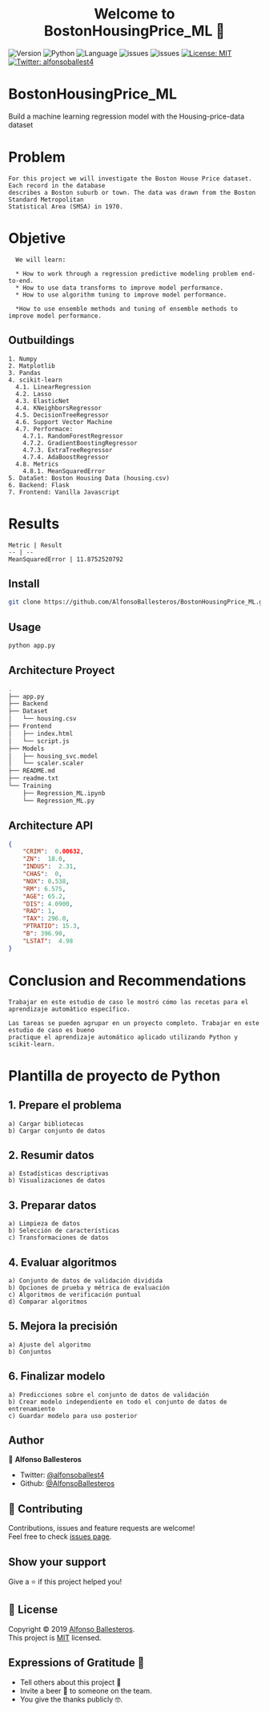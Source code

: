 <h1 align="center">Welcome to BostonHousingPrice_ML 👋</h1>
<p>
  <img alt="Version" src="https://img.shields.io/badge/version-0.0.1-blue.svg?cacheSeconds=2592000" />
  <img alt="Python" src="https://img.shields.io/pypi/pyversions/pip" />
  <img alt="Language" src="https://img.shields.io/github/languages/top/AlfonsoBallesteros/BostonHousingPrice_ML" />
  <img alt="issues" src="https://img.shields.io/github/issues/AlfonsoBallesteros/BostonHousingPrice_ML" />
  <img alt="issues" src="https://img.shields.io/github/last-commit/AlfonsoBallesteros/BostonHousingPrice_ML" />
  <a href="https://github.com/AlfonsoBallesteros/BostonHousingPrice_ML/blob/master/LICENSE" target="_blank">
    <img alt="License: MIT" src="https://img.shields.io/badge/License-MIT-yellow.svg" />
  </a>
  <a href="https://twitter.com/alfonsoballest4" target="_blank">
    <img alt="Twitter: alfonsoballest4" src="https://img.shields.io/twitter/follow/alfonsoballest4.svg?style=social" />
  </a>
</p>

# BostonHousingPrice_ML

  Build a machine learning regression model with the Housing-price-data dataset

# Problem

    For this project we will investigate the Boston House Price dataset. Each record in the database
    describes a Boston suburb or town. The data was drawn from the Boston Standard Metropolitan
    Statistical Area (SMSA) in 1970.

# Objetive

      We will learn:

      * How to work through a regression predictive modeling problem end-to-end.
      * How to use data transforms to improve model performance.
      * How to use algorithm tuning to improve model performance.

      *How to use ensemble methods and tuning of ensemble methods to improve model performance.

## Outbuildings

    1. Numpy
    2. Matplotlib
    3. Pandas
    4. scikit-learn
      4.1. LinearRegression
      4.2. Lasso
      4.3. ElasticNet
      4.4. KNeighborsRegressor
      4.5. DecisionTreeRegressor
      4.6. Support Vector Machine
      4.7. Performace:
        4.7.1. RandomForestRegressor
        4.7.2. GradientBoostingRegressor
        4.7.3. ExtraTreeRegressor
        4.7.4. AdaBoostRegressor
      4.8. Metrics
        4.8.1. MeanSquaredError
    5. DataSet: Boston Housing Data (housing.csv)
    6. Backend: Flask
    7. Frontend: Vanilla Javascript

# Results

    Metric | Result
    -- | --
    MeanSquaredError | 11.8752520792

## Install

```sh
git clone https://github.com/AlfonsoBallesteros/BostonHousingPrice_ML.git
```

## Usage

```sh
python app.py
```
## Architecture Proyect
```sh
.
├── app.py
├── Backend
├── Dataset
│   └── housing.csv
├── Frontend
│   ├── index.html
│   └── script.js
├── Models
│   ├── housing_svc.model
│   └── scaler.scaler
├── README.md
├── readme.txt
└── Training
    ├── Regression_ML.ipynb
    └── Regression_ML.py
```

## Architecture API
```json
{
    "CRIM":  0.00632,          
    "ZN":  18.0, 
    "INDUS":  2.31,
    "CHAS":  0,
    "NOX": 0.538,
    "RM": 6.575,
    "AGE": 65.2,
    "DIS": 4.0900,
    "RAD": 1,
    "TAX": 296.0,
    "PTRATIO": 15.3,
    "B": 396.90,
    "LSTAT":  4.98
}
```

# Conclusion and Recommendations

    Trabajar en este estudio de caso le mostró cómo las recetas para el aprendizaje automático específico.
    
    Las tareas se pueden agrupar en un proyecto completo. Trabajar en este estudio de caso es bueno
    practique el aprendizaje automático aplicado utilizando Python y scikit-learn.

# Plantilla de proyecto de Python

## 1. Prepare el problema
    a) Cargar bibliotecas
    b) Cargar conjunto de datos

## 2. Resumir datos
    a) Estadísticas descriptivas
    b) Visualizaciones de datos

## 3. Preparar datos
    a) Limpieza de datos
    b) Selección de características
    c) Transformaciones de datos

## 4. Evaluar algoritmos
    a) Conjunto de datos de validación dividida
    b) Opciones de prueba y métrica de evaluación
    c) Algoritmos de verificación puntual
    d) Comparar algoritmos

## 5. Mejora la precisión
    a) Ajuste del algoritmo
    b) Conjuntos

## 6. Finalizar modelo
    a) Predicciones sobre el conjunto de datos de validación
    b) Crear modelo independiente en todo el conjunto de datos de entrenamiento
    c) Guardar modelo para uso posterior

## Author

👤 **Alfonso Ballesteros**

* Twitter: [@alfonsoballest4](https://twitter.com/alfonsoballest4)
* Github: [@AlfonsoBallesteros](https://github.com/AlfonsoBallesteros)

## 🤝 Contributing

Contributions, issues and feature requests are welcome!<br />Feel free to check [issues page](https://github.com/AlfonsoBallesteros/BostonHousingPrice_ML/issues).

## Show your support

Give a ⭐️ if this project helped you!

## 📝 License

Copyright © 2019 [Alfonso Ballesteros](https://github.com/AlfonsoBallesteros).<br />
This project is [MIT](https://github.com/AlfonsoBallesteros/BostonHousingPrice_ML/blob/master/LICENSE) licensed.

## Expressions of Gratitude 🎁

* Tell others about this project 📢
* Invite a beer 🍺 to someone on the team.
* You give the thanks publicly 🤓.